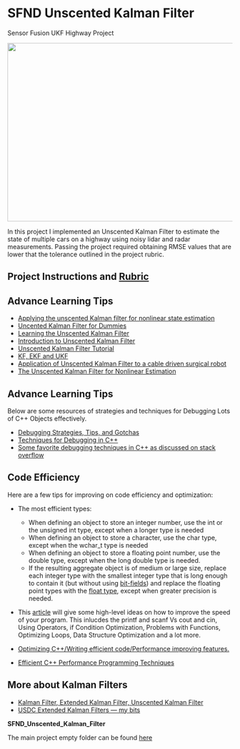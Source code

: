 # SFND Unscented Kalman Filter
Sensor Fusion UKF Highway Project

<img src="media/ukf_highway_tracked.gif" width="700" height="400" />

In this project I implemented an Unscented Kalman Filter to estimate the state of multiple cars on a highway using noisy lidar and radar measurements. Passing the project required obtaining RMSE values that are lower that the tolerance outlined in the project rubric. 


## Project Instructions and [Rubric](https://review.udacity.com/#!/rubrics/2551/view)

## Advance Learning Tips
- [Applying the unscented Kalman filter for nonlinear state estimation](https://www.sciencedirect.com/science/article/pii/S0959152407001655)
- [Uncented Kalman Filter for Dummies](https://robotics.stackexchange.com/questions/9233/unscented-kalman-filter-for-dummies)
- [Learning the Unscented Kalman Filter](https://www.mathworks.com/matlabcentral/fileexchange/18217-learning-the-unscented-kalman-filter?w.mathworks.com)
- [Introduction to Unscented Kalman Filter](http://homepages.inf.ed.ac.uk/rbf/CVonline/LOCAL_COPIES/AV0809/qi.pdf)
- [Unscented Kalman Filter Tutorial](https://www.cse.sc.edu/~terejanu/files/tutorialUKF.pdf)
- [KF, EKF and UKF](http://ais.informatik.uni-freiburg.de/teaching/ws12/mapping/pdf/slam05-ukf.pdf)
- [Application of Unscented Kalman Filter to a cable driven surgical robot](https://ieeexplore.ieee.org/document/6224776)
- [The Unscented Kalman Filter for Nonlinear Estimation](https://www.seas.harvard.edu/courses/cs281/papers/unscented.pdf)



## Advance Learning Tips

Below are some resources of strategies and techniques for Debugging Lots of C++ Objects effectively.

- [Debugging Strategies, Tips, and Gotchas](https://www.cprogramming.com/debugging/debugging_strategy.html)
- [Techniques for Debugging in C++](https://accu.org/journals/overload/9/46/goodliffe_423/)
- [Some favorite debugging techniques in C++ as discussed on stack overflow](https://stackoverflow.com/questions/1325853/what-are-your-favorite-debugging-techniques-in-c)

## Code Efficiency 

Here are a few tips for improving on code efficiency and optimization:

- The most efficient types:
    - When defining an object to store an integer number, use the int or the unsigned int type, except when a longer type is needed
    - When defining an object to store a character, use the char type, except when the wchar_t type is needed
    - When defining an object to store a floating point number, use the double type, except when the long double type is needed.
    - If the resulting aggregate object is of medium or large size, replace each integer type with the smallest integer type that is long enough to contain it (but without using [bit-fields](https://en.cppreference.com/w/cpp/language/bit_field)) and replace the floating point types with the [float type](https://www.learncpp.com/cpp-tutorial/floating-point-numbers/), except when greater precision is needed.

- This [article](https://www.thegeekstuff.com/2015/01/c-cpp-code-optimization/) will give some high-level ideas on how to improve the speed of your program. This inlucdes the printf and scanf Vs cout and cin, Using Operators, if Condition Optimization, Problems with Functions, Optimizing Loops, Data Structure Optimization and a lot more.
- [Optimizing C++/Writing efficient code/Performance improving features.](https://en.wikibooks.org/wiki/Optimizing_C%2B%2B/Writing_efficient_code/Performance_improving_features)
- [Efficient C++ Performance Programming Techniques](http://www.whigg.ac.cn/resource/program/CPP/201010/P020101023562491092566.pdf)

## More about Kalman Filters
- [Kalman Filter, Extended Kalman Filter, Unscented Kalman Filter](https://medium.com/@kastsiukavets.alena/kalman-filter-extended-kalman-filter-unscented-kalman-filter-dbbd929f83c5)
- [USDC Extended Kalman Filters — my bits](https://tempflip.medium.com/udacity-self-driving-cars-extended-kalman-filters-my-bits-99cbbaf65e3d)




**SFND_Unscented_Kalman_Filter**

The main project empty folder can be found [here](https://github.com/udacity/SFND_Unscented_Kalman_Filter)
